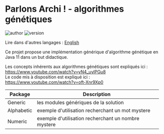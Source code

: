 # Parlons Archi ! - algorithmes génétiques
![author](https://img.shields.io/badge/author-Parlons%20Archi%20!-green)
![version](https://img.shields.io/badge/version-1.0-blue)


Lire dans d'autres langages : [English](README.md)

Ce projet propose une implémentation générique d'algorithme génétique en Java 11 dans un but didactique.

Les concepts inhérents aux algorithmes génétiques sont expliqués ici : https://www.youtube.com/watch?v=yN4_uylPGu8       
Le code mis à disposition est expliqué ici : https://www.youtube.com/watch?v=oft-Xnr9Xp0

|Package|Description|
| --- | --- |
|Generic|les modules génériques de la solution|
|Alphabetic|exemple d'utilisation recherchant un mot mystere|
|Numeric|exemple d'utilisation recherchant un nombre mystere|
